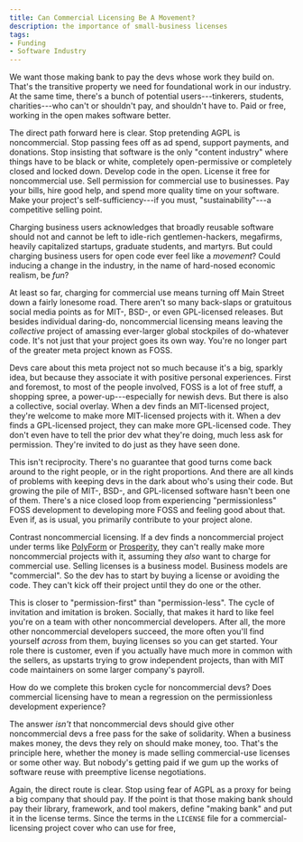 ```yaml
---
title: Can Commercial Licensing Be A Movement?
description: the importance of small-business licenses
tags:
- Funding
- Software Industry
---
```


We want those making bank to pay the devs whose work they build on.  That's the transitive property we need for foundational work in our industry.  At the same time, there's a bunch of potential users---tinkerers, students, charities---who can't or shouldn't pay, and shouldn't have to.  Paid or free, working in the open makes software better.

The direct path forward here is clear.  Stop pretending AGPL is noncommercial.  Stop passing fees off as ad spend, support payments, and donations.  Stop insisting that software is the only "content industry" where things have to be black or white, completely open-permissive or completely closed and locked down.  Develop code in the open.  License it free for noncommercial use.  Sell permission for commercial use to businesses.  Pay your bills, hire good help, and spend more quality time on your software.  Make your project's self-sufficiency---if you must, "sustainability"---a competitive selling point.

Charging business users acknowledges that broadly reusable software should not and cannot be left to idle-rich gentlemen-hackers, megafirms, heavily capitalized startups, graduate students, and martyrs.  But could charging business users for open code ever feel like a _movement_?  Could inducing a change in the industry, in the name of hard-nosed economic realism, be _fun_?

At least so far, charging for commercial use means turning off Main Street down a fairly lonesome road.  There aren't so many back-slaps or gratuitous social media points as for MIT-, BSD-, or even GPL-licensed releases.  But besides individual daring-do, noncommercial licensing means leaving the _collective_ project of amassing ever-larger global stockpiles of do-whatever code.  It's not just that your project goes its own way.  You're no longer part of the greater meta project known as FOSS.

Devs care about this meta project not so much because it's a big, sparkly idea, but because they associate it with positive personal experiences.  First and foremost, to most of the people involved, FOSS is a lot of free stuff, a shopping spree, a power-up---especially for newish devs.  But there is also a collective, social overlay.  When a dev finds an MIT-licensed project, they're welcome to make more MIT-licensed projects with it.  When a dev finds a GPL-licensed project, they can make more GPL-licensed code.  They don't even have to tell the prior dev what they're doing, much less ask for permission.  They're invited to do just as they have seen done.

This isn't reciprocity.  There's no guarantee that good turns come back around to the right people, or in the right proportions.  And there are all kinds of problems with keeping devs in the dark about who's using their code.  But growing the pile of MIT-, BSD-, and GPL-licensed software hasn't been one of them.  There's a nice closed loop from experiencing "permissionless" FOSS development to developing more FOSS and feeling good about that.  Even if, as is usual, you primarily contribute to your project alone.

Contrast noncommercial licensing.  If a dev finds a noncommercial project under terms like [PolyForm](https://polyformproject.org/licenses/noncommercial/1.0.0) or [Prosperity](https://prosperitylicense.com), they can't really make more noncommercial projects with it, assuming they _also_ want to charge for commercial use.  Selling licenses is a business model.  Business models are "commercial".  So the dev has to start by buying a license or avoiding the code.  They can't kick off their project until they do one or the other.

This is closer to "permission-first" than "permission-less".  The cycle of invitation and imitation is broken.  Socially, that makes it hard to like feel you're on a team with other noncommercial developers.  After all, the more other noncommercial developers succeed, the more often you'll find yourself _across_ from them, buying licenses so you can get started.  Your role there is customer, even if you actually have much more in common with the sellers, as upstarts trying to grow independent projects, than with MIT code maintainers on some larger company's payroll.

How do we complete this broken cycle for noncommercial devs?  Does commercial licensing have to mean a regression on the permissionless development experience?

The answer _isn't_ that noncommercial devs should give other noncommercial devs a free pass for the sake of solidarity.  When a business makes money, the devs they rely on should make money, too.  That's the principle here, whether the money is made selling commercial-use licenses or some other way.  But nobody's getting paid if we gum up the works of software reuse with preemptive license negotiations.

Again, the direct route is clear.  Stop using fear of AGPL as a proxy for being a big company that should pay. If the point is that those making bank should pay their library, framework, and tool makers, define "making bank" and put it in the license terms.  Since the terms in the `LICENSE` file for a commercial-licensing project cover who can use for free, 
